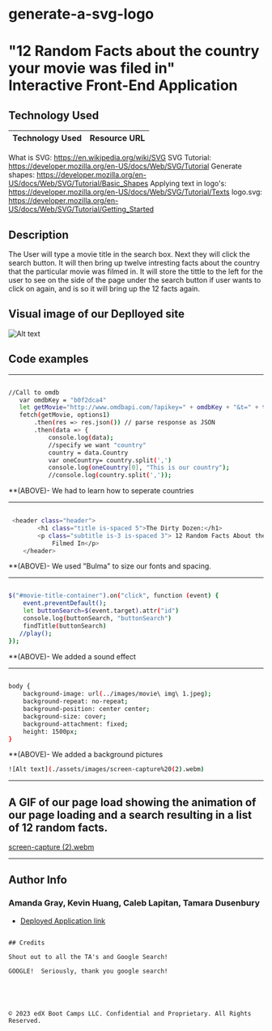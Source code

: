 # generate-a-svg-logo



# "12 Random Facts about the country your movie was filed in"<br> Interactive Front-End Application 



## Technology Used 

| Technology Used         | Resource URL           | 
| ------------- |:-------------:| 
What is SVG: https://en.wikipedia.org/wiki/SVG
SVG Tutorial: https://developer.mozilla.org/en-US/docs/Web/SVG/Tutorial
Generate shapes: https://developer.mozilla.org/en-US/docs/Web/SVG/Tutorial/Basic_Shapes
Applying text in logo's: https://developer.mozilla.org/en-US/docs/Web/SVG/Tutorial/Texts
logo.svg: https://developer.mozilla.org/en-US/docs/Web/SVG/Tutorial/Getting_Started



## Description 
The User will type a movie title in the search box.  Next they will click the search button. It will then bring up twelve intresting facts about the country that the particular movie was filmed in. It will store the tittle to the left for the user to see on the side of the page under the search button if user wants to click on again, and is so it will bring up the 12 facts again. 

## Visual image of our Deplloyed site

![Alt text](./assets/images/Screen%20Shot%202023-04-14%20at%201.48.45%20PM.png)





## Code examples


--------------------------------------------------------------------------------------------------------------------------------------------------------

 ```sh
 
//Call to omdb
    var omdbKey = "b0f2dca4"
    let getMovie="http://www.omdbapi.com/?apikey=" + omdbKey + "&t=" + title
    fetch(getMovie, options1)
        .then(res => res.json()) // parse response as JSON
        .then(data => {
            console.log(data);
            //specify we want "country"
            country = data.Country
            var oneCountry= country.split(',')
            console.log(oneCountry[0], "This is our country");
            //console.log(country.split(','));


```

**(ABOVE)- We had to learn how to seperate countries

--------------------------------------------------------------------------------------------------------------------------------------------------------
```sh
    
 <header class="header">
        <h1 class="title is-spaced 5">The Dirty Dozen:</h1>
        <p class="subtitle is-3 is-spaced 3"> 12 Random Facts About the Country Your Movie was
            Filmed In</p>
    </header>

```

**(ABOVE)- We used "Bulma" to size our fonts and spacing.

--------------------------------------------------------------------------------------------------------------------------------------------------------
```sh

$("#movie-title-container").on("click", function (event) {
    event.preventDefault();
    let buttonSearch=$(event.target).attr("id")
    console.log(buttonSearch, "buttonSearch")
    findTitle(buttonSearch)
   //play();
});

```
**(ABOVE)- We added a sound effect

---------------------------------------------------------------------------------------------------------------------------------------------------------
```sh
  
body {
    background-image: url(../images/movie\ img\ 1.jpeg);
    background-repeat: no-repeat;
    background-position: center center;
    background-size: cover;
    background-attachment: fixed;
    height: 1500px;
}

```
**(ABOVE)- We added a background pictures


```sh
![Alt text](./assets/images/screen-capture%20(2).webm)

```



--------------------------------------------------------------------------------------------------------------------------------------------------------

## A GIF of our page load showing the animation of our page loading and a search resulting in a list of 12 random facts.


[screen-capture (2).webm](https://user-images.githubusercontent.com/128196644/232180341-b63a7117-5b80-4e32-8342-dc7435e1f979.webm)


---------------------------------------------------------------------------------------------------------------------------------------------------------
## Author Info

### Amanda Gray, Kevin Huang, Caleb Lapitan, Tamara Dusenbury


* [Deployed Application link](https://berkeleycodingmomma.github.io/dirty-dozen-team-project/)
```

## Credits

Shout out to all the TA's and Google Search!

GOOGLE!  Seriously, thank you google search!





© 2023 edX Boot Camps LLC. Confidential and Proprietary. All Rights Reserved.


